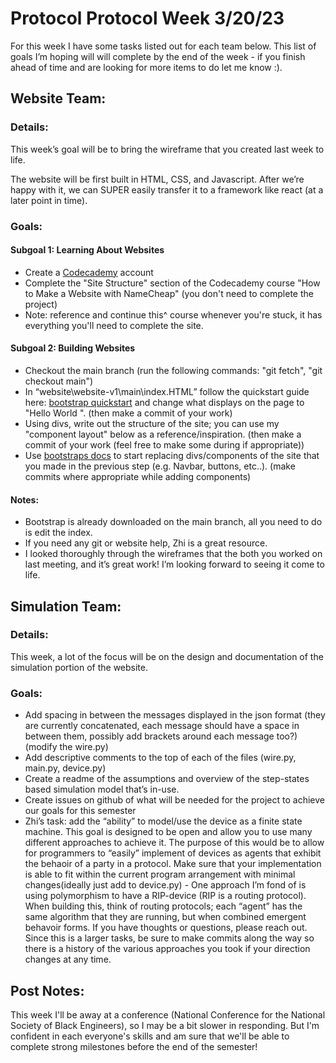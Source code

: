 # Protocol Protocol Week 3/20/23

For this week I have some tasks listed out for each team below. This list of goals I’m hoping will will complete by the end of the week - if you finish ahead of time and are looking for more items to do let me know :).

## Website Team:

### Details:

This week’s goal will be to bring the wireframe that you created last week to life.

The website will be first built in HTML, CSS, and Javascript. After we’re happy with it, we can SUPER easily transfer it to a framework like react (at a later point in time).


### Goals:

#### Subgoal 1: Learning About Websites

* Create a [Codecademy](https://www.codecademy.com/) account
* Complete the "Site Structure" section of the Codecademy course "How to Make a Website with NameCheap" (you don't need to complete the project)
* Note: reference and continue this^ course whenever you're stuck, it has everything you'll need to complete the site.

#### Subgoal 2: Building Websites

* Checkout the main branch (run the following commands: "git fetch", "git checkout main")
* In “website\website-v1\main\index.HTML” follow the quickstart guide here: [bootstrap quickstart](https://getbootstrap.com/docs/5.3/getting-started/introduction/) and change what displays on the page to "Hello World <your name>". (then make a commit of your work)
* Using divs, write out the structure of the site; you can use my "component layout" below as a reference/inspiration. (then make a commit of your work (feel free to make some during if appropriate))
* Use [bootstraps docs](https://getbootstrap.com/docs/5.3/getting-started/introduction/) to start replacing divs/components of the site that you made in the previous step (e.g. Navbar, buttons, etc..). (make commits where appropriate while adding components)

#### Notes:

* Bootstrap is already downloaded on the main branch, all you need to do is edit the index. 
* If you need any git or website help, Zhi is a great resource.
* I looked thoroughly through the wireframes that the both you worked on last meeting, and it’s great work! I’m looking forward to seeing it come to life.

## Simulation Team:

### Details:

This week, a lot of the focus will be on the design and documentation of the simulation portion of the website.

### Goals:

* Add spacing in between the messages displayed in the json format (they are currently concatenated, each message should have a space in between them, possibly add brackets around each message too?) (modify the wire.py)
* Add descriptive comments to the top of each of the files (wire.py, main.py, device.py)
* Create a readme of the assumptions and overview of the step-states based simulation model that’s in-use.
* Create issues on github of what will be needed for the project to achieve our goals for this semester
* Zhi’s task: add the “ability” to model/use the device as a finite state machine. This goal is designed to be open and allow you to use many different approaches to achieve it. The purpose of this would be to allow for programmers to “easily” implement of devices as agents that exhibit the behaoir of a party in a protocol. Make sure that your implementation is able to fit within the current program arrangement with minimal changes(ideally just add to device.py) - One approach I’m fond of is using polymorphism to have a RIP-device (RIP is a routing protocol). When building this, think of routing protocols; each “agent” has the same algorithm that they are running, but when combined emergent behavoir forms. If you have thoughts or questions, please reach out. Since this is a larger tasks, be sure to make commits along the way so there is a history of the various approaches you took if your direction changes at any time.

## Post Notes:

This week I'll be away at a conference (National Conference for the National Society of Black Engineers), so I may be a bit slower in responding. But I'm confident in each everyone's skills and am sure that we'll be able to complete strong milestones before the end of the semester!

